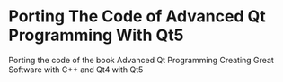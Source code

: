 Porting The Code of Advanced Qt Programming With Qt5
====================================================

Porting the code of the book Advanced Qt Programming Creating Great Software with C++ and Qt4 with Qt5
